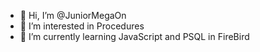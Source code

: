 - 👋 Hi, I’m @JuniorMegaOn
- 👀 I’m interested in Procedures
- 🌱 I’m currently learning JavaScript and PSQL in FireBird



